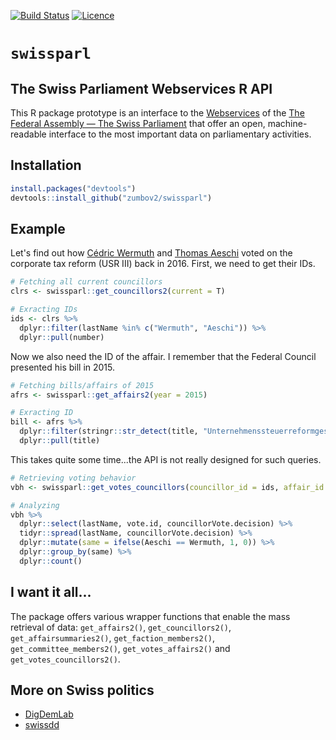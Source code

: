 [![Build Status](https://travis-ci.org/zumbov2/swissparl.svg?branch=master)](https://travis-ci.org/zumbov2/swissparl)
[![Licence](https://img.shields.io/badge/licence-GPL--3-blue.svg)](https://www.gnu.org/licenses/gpl-3.0.en.html)

# `swissparl`
## The Swiss Parliament Webservices R API
This R package prototype is an interface to the [Webservices](https://www.parlament.ch/en/services/open-data-webservices) of the 
[The Federal Assembly — The Swiss Parliament](https://www.parlament.ch/en) that offer an open, machine-readable interface to the 
most important data on parliamentary activities.

## Installation
```r
install.packages("devtools")
devtools::install_github("zumbov2/swissparl")
```

## Example
Let's find out how [Cédric Wermuth](https://www.parlament.ch/de/biografie/c%C3%A9dric-wermuth/4057) and [Thomas Aeschi](https://www.parlament.ch/de/biografie/thomas-aeschi/4053) voted on the corporate tax reform (USR III) back in 2016. First, we need to get their IDs.
```r
# Fetching all current councillors
clrs <- swissparl::get_councillors2(current = T)

# Exracting IDs
ids <- clrs %>% 
  dplyr::filter(lastName %in% c("Wermuth", "Aeschi")) %>% 
  dplyr::pull(number)
```
Now we also need the ID of the affair. I remember that the Federal Council presented his bill in 2015.
```r
# Fetching bills/affairs of 2015 
afrs <- swissparl::get_affairs2(year = 2015)

# Exracting ID
bill <- afrs %>% 
  dplyr::filter(stringr::str_detect(title, "Unternehmenssteuerreformgesetz III")) %>% 
  dplyr::pull(title)
```
This takes quite some time...the API is not really designed for such queries.
```r
# Retrieving voting behavior 
vbh <- swissparl::get_votes_councillors(councillor_id = ids, affair_id = bill)

# Analyzing
vbh %>%
  dplyr::select(lastName, vote.id, councillorVote.decision) %>% 
  tidyr::spread(lastName, councillorVote.decision) %>% 
  dplyr::mutate(same = ifelse(Aeschi == Wermuth, 1, 0)) %>% 
  dplyr::group_by(same) %>% 
  dplyr::count()
```
## I want it all...
The package offers various wrapper functions that enable the mass retrieval of data: `get_affairs2()`, `get_councillors2()`, `get_affairsummaries2()`, `get_faction_members2()`, `get_committee_members2()`, `get_votes_affairs2()` and `get_votes_councillors2()`.

## More on Swiss politics 
- [DigDemLab](https://digdemlab.io/)  
- [swissdd](https://github.com/politanch/swissdd)
